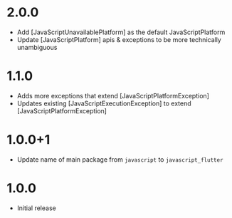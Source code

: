 # 2.0.0

- Add [JavaScriptUnavailablePlatform] as the default JavaScriptPlatform
- Update [JavaScriptPlatform] apis & exceptions to be more technically unambiguous

# 1.1.0

- Adds more exceptions that extend [JavaScriptPlatformException]
- Updates existing [JavaScriptExecutionException] to extend [JavaScriptPlatformException]

# 1.0.0+1

- Update name of main package from `javascript` to `javascript_flutter`

# 1.0.0

- Initial release
